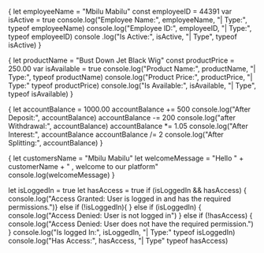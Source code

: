 {
let employeeName = "Mbilu Mabilu"
const employeeID = 44391
var isActive = true
console.log("Employee Name:", employeeName, "| Type:", typeof employeeName)
console.log("Employee ID:", employeeID, "| Type:", typeof employeeID)
console .log("Is Active:", isActive, "| Type", typeof isActive)
}

{
let productName = "Bust Down Jet Black Wig"
const productPrice = 250.00
var isAvailable = true
console.log("Product Name:", productName, "| Type:", typeof productName)
console.log("Product Price:", productPrice, "| Type:" typeof productPrice)
console.log("Is Available:", isAvailable, "| Type", typeof isAvailable)
}

{
let accountBalance = 1000.00
accountBalance += 500
console.log("After Deposit:", accountBalance)
accountBalance -= 200
console.log("after Withdrawal:", accountBalance)
accountBalance *= 1.05
console.log("After Interest:", accountBalance
accountBalance /= 2
console.log("After Splitting:", accountBalance)
}

{
let customersName = "Mbilu Mabilu"
let welcomeMessage = "Hello " + customerName + " , welcome to our platform"
console.log(welcomeMessage)
}

let isLoggedIn = true
let hasAccess = true
if (isLoggedIn && hasAccess) { 
    console.log("Access Granted: User is logged in and has the required permissions.")} else if (!isLoggedIn){
} else  if (isLoggedIn) { 
    console.log("Access Denied: User is not logged in")
} else if (!hasAccess) {
    console.log("Access Denied: User does not have the required permission.")
}
console.log("Is logged In:", isLoggedIn, "| Type:" typeof isLoggedIn)
console.log("Has Access:", hasAccess, "| Type" typeof hasAccess)
